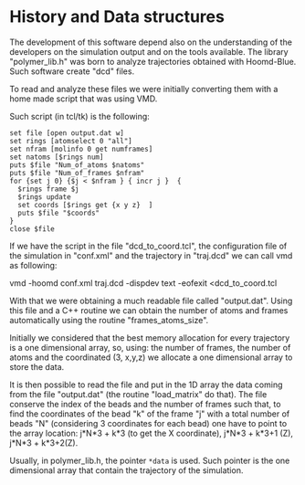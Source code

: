 # History and Data structures #

The development of this software depend also on the understanding of the developers on the simulation output and on the tools available.
The library "polymer\_lib.h" was born to analyze trajectories obtained with Hoomd-Blue.  Such software create "dcd" files.

To read and analyze these files we were initially converting them with a home made script that was using VMD.

Such script (in tcl/tk) is the following:
```
set file [open output.dat w]
set rings [atomselect 0 "all"]
set nfram [molinfo 0 get numframes]
set natoms [$rings num]
puts $file "Num_of_atoms $natoms"
puts $file "Num_of_frames $nfram"
for {set j 0} {$j < $nfram } { incr j }  {
  $rings frame $j
  $rings update
  set coords [$rings get {x y z}  ]
  puts $file "$coords"
}
close $file
```

If we have the script in the file "dcd\_to\_coord.tcl", the configuration file of the simulation in "conf.xml" and the trajectory in "traj.dcd" we can call vmd as following:

vmd -hoomd conf.xml traj.dcd -dispdev text -eofexit <dcd\_to\_coord.tcl

With that we were obtaining a much readable file called "output.dat".
Using this file and a C++ routine we can obtain the number of atoms and frames automatically using the routine "frames\_atoms\_size".

Initially we considered that the best memory allocation for every trajectory is a one dimensional array, so, using: the number of frames, the number of atoms and the coordinated (3, x,y,z) we allocate a one dimensional array to store the data.

It is then possible to read the file and put in the 1D array the data coming from the file "output.dat" (the routine "load\_matrix" do that).
The file conserve the index of the beads and the number of frames such that, to find the coordinates of the bead "k"  of the frame "j" with a total number of beads "N" (considering 3 coordinates for each bead) one have to point to the array location:
j\*N\*3 + k\*3 (to get the X coordinate), j\*N\*3 + k\*3+1 (Z), j\*N\*3 + k\*3+2(Z).


Usually, in polymer\_lib.h, the pointer `*data` is used.
Such pointer is the one dimensional array that contain the trajectory of the simulation.
